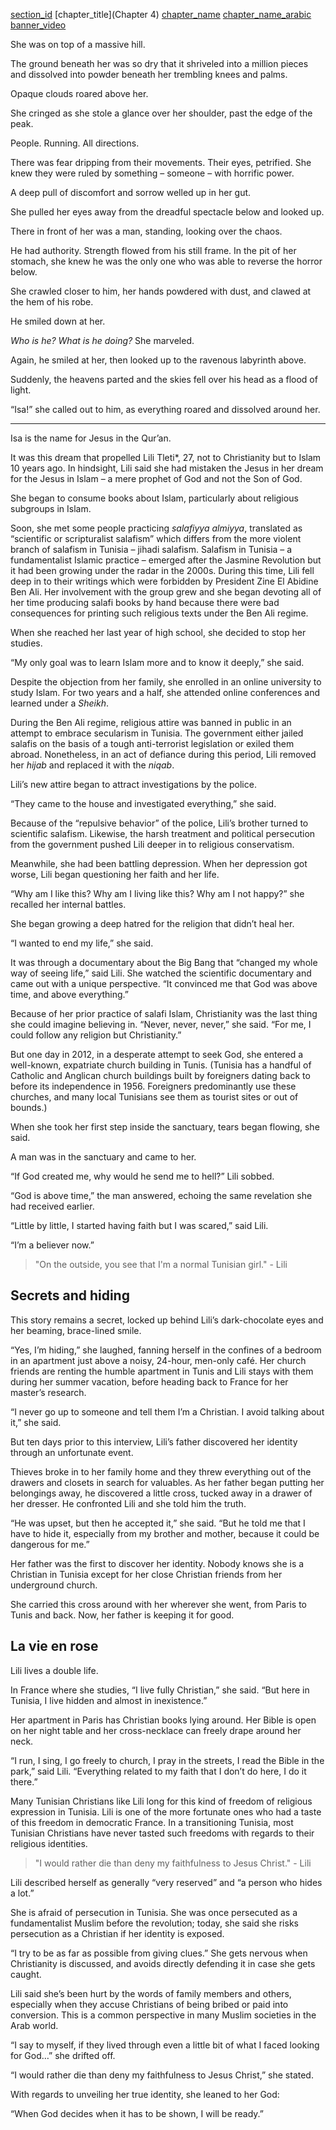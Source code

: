 [section_id](lilli)
[chapter_title](Chapter 4)
[chapter_name](Lili)
[chapter_name_arabic](ليلي)
[banner_video](content/05_Lili/video/Lili_CapHeader1.mp4)

She was on top of a massive hill. 

The ground beneath her was so dry that it shriveled into a million pieces and dissolved into powder beneath her trembling knees and palms. 

Opaque clouds roared above her.

She cringed as she stole a glance over her shoulder, past the edge of the peak.

People. Running. All directions. 

There was fear dripping from their movements. Their eyes, petrified. She knew they were ruled by something – someone – with horrific power.

A deep pull of discomfort and sorrow welled up in her gut. 

She pulled her eyes away from the dreadful spectacle below and looked up. 

There in front of her was a man, standing, looking over the chaos. 

He had authority. Strength flowed from his still frame. In the pit of her stomach, she knew he was the only one who was able to reverse the horror below. 

She crawled closer to him, her hands powdered with dust, and clawed at the hem of his robe. 

He smiled down at her.

_Who is he? What is he doing?_ She marveled.

Again, he smiled at her, then looked up to the ravenous labyrinth above. 

Suddenly, the heavens parted and the skies fell over his head as a flood of light. 

“Isa!” she called out to him, as everything roared and dissolved around her.  

---

Isa is the name for Jesus in the Qur’an. 

It was this dream that propelled Lili Tleti*, 27, not to Christianity but to Islam 10 years ago. In hindsight, Lili said she had mistaken the Jesus in her dream for the Jesus in Islam – a mere prophet of God and not the Son of God.

She began to consume books about Islam, particularly about religious subgroups in Islam. 

Soon, she met some people practicing _salafiyya almiyya_, translated as “scientific or scripturalist salafism” which differs from the more violent branch of salafism in Tunisia – jihadi salafism. Salafism in Tunisia – a fundamentalist Islamic practice – emerged after the Jasmine Revolution but it had been growing under the radar in the 2000s. During this time, Lili fell deep in to their writings which were forbidden by President Zine El Abidine Ben Ali. Her involvement with the group grew and she began devoting all of her time producing salafi books by hand because there were bad consequences for printing such religious texts under the Ben Ali regime. 

When she reached her last year of high school, she decided to stop her studies.

“My only goal was to learn Islam more and to know it deeply,” she said. 

Despite the objection from her family, she enrolled in an online university to study Islam. For two years and a half, she attended online conferences and learned under a _Sheikh_.

During the Ben Ali regime, religious attire was banned in public in an attempt to embrace secularism in Tunisia. The government either jailed salafis on the basis of a tough anti-terrorist legislation or exiled them abroad. Nonetheless, in an act of defiance during this period, Lili removed her _hijab_ and replaced it with the _niqab_.

Lili’s new attire began to attract investigations by the police. 

“They came to the house and investigated everything,” she said. 

Because of the “repulsive behavior” of the police, Lili’s brother turned to scientific salafism. Likewise, the harsh treatment and political persecution from the government pushed Lili deeper in to religious conservatism. 

Meanwhile, she had been battling depression. When her depression got worse, Lili began questioning her faith and her life. 

“Why am I like this? Why am I living like this? Why am I not happy?” she recalled her internal battles. 

She began growing a deep hatred for the religion that didn’t heal her.

“I wanted to end my life,” she said. 

It was through a documentary about the Big Bang that “changed my whole way of seeing life,” said Lili. She watched the scientific documentary and came out with a unique perspective. “It convinced me that God was above time, and above everything.” 

Because of her prior practice of salafi Islam, Christianity was the last thing she could imagine believing in. “Never, never, never,” she said. “For me, I could follow any religion but Christianity.”

But one day in 2012, in a desperate attempt to seek God, she entered a well-known, expatriate church building in Tunis. (Tunisia has a handful of Catholic and Anglican church buildings built by foreigners dating back to before its independence in 1956. Foreigners predominantly use these churches, and many local Tunisians see them as tourist sites or out of bounds.)

When she took her first step inside the sanctuary, tears began flowing, she said. 

A man was in the sanctuary and came to her. 

“If God created me, why would he send me to hell?” Lili sobbed. 

“God is above time,” the man answered, echoing the same revelation she had received earlier. 

“Little by little, I started having faith but I was scared,” said Lili. 

“I’m a believer now.” 

> "On the outside, you see that I'm a normal Tunisian girl." - Lili

## Secrets and hiding

This story remains a secret, locked up behind Lili’s dark-chocolate eyes and her beaming, brace-lined smile. 

“Yes, I’m hiding,” she laughed, fanning herself in the confines of a bedroom in an apartment just above a noisy, 24-hour, men-only café. Her church friends are renting the humble apartment in Tunis and Lili stays with them during her summer vacation, before heading back to France for her master’s research.

“I never go up to someone and tell them I’m a Christian. I avoid talking about it,” she said. 

But ten days prior to this interview, Lili’s father discovered her identity through an unfortunate event.  
 
Thieves broke in to her family home and they threw everything out of the drawers and closets in search for valuables. As her father began putting her belongings away, he discovered a little cross, tucked away in a drawer of her dresser. He confronted Lili and she told him the truth. 

“He was upset, but then he accepted it,” she said. “But he told me that I have to hide it, especially from my brother and mother, because it could be dangerous for me.” 

Her father was the first to discover her identity. Nobody knows she is a Christian in Tunisia except for her close Christian friends from her underground church.

She carried this cross around with her wherever she went, from Paris to Tunis and back. Now, her father is keeping it for good. 

## La vie en rose 

Lili lives a double life. 

In France where she studies, “I live fully Christian,” she said. “But here in Tunisia, I live hidden and almost in inexistence.” 

Her apartment in Paris has Christian books lying around. Her Bible is open on her night table and her cross-necklace can freely drape around her neck. 

“I run, I sing, I go freely to church, I pray in the streets, I read the Bible in the park,” said Lili. “Everything related to my faith that I don’t do here, I do it there.” 

Many Tunisian Christians like Lili long for this kind of freedom of religious expression in Tunisia. Lili is one of the more fortunate ones who had a taste of this freedom in democratic France. In a transitioning Tunisia, most Tunisian Christians have never tasted such freedoms with regards to their religious identities.

> "I would rather die than deny my faithfulness to Jesus Christ." - Lili

Lili described herself as generally “very reserved” and “a person who hides a lot.” 

She is afraid of persecution in Tunisia. She was once persecuted as a fundamentalist Muslim before the revolution; today, she said she risks persecution as a Christian if her identity is exposed. 

“I try to be as far as possible from giving clues.” She gets nervous when Christianity is discussed, and avoids directly defending it in case she gets caught. 

Lili said she’s been hurt by the words of family members and others, especially when they accuse Christians of being bribed or paid into conversion. This is a common perspective in many Muslim societies in the Arab world.  

“I say to myself, if they lived through even a little bit of what I faced looking for God…” she drifted off. 

“I would rather die than deny my faithfulness to Jesus Christ,” she stated. 

With regards to unveiling her true identity, she leaned to her God:

“When God decides when it has to be shown, I will be ready.” 







